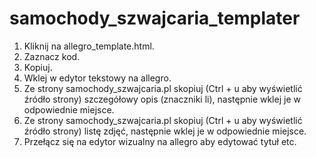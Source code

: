 # samochody_szwajcaria_templater

1. Kliknij na allegro_template.html.
2. Zaznacz kod.
3. Kopiuj.
4. Wklej w edytor tekstowy na allegro.
5. Ze strony samochody_szwajcaria.pl skopiuj (Ctrl + u aby wyświetlić źródło strony)
szczegółowy opis (znaczniki li), następnie wklej je w odpowiednie miejsce.
6. Ze strony samochody_szwajcaria.pl skopiuj (Ctrl + u aby wyświetlić źródło strony)
listę zdjęć, następnie wklej je w odpowiednie miejsce.
7. Przełącz się na edytor wizualny na allegro aby edytować tytuł etc.
